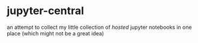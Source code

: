 # jupyter-central

an attempt to collect my little collection of _hosted_ jupyter notebooks in one place (which might not be a great idea)
